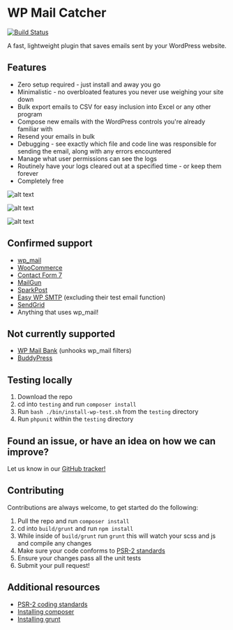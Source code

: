 # WP Mail Catcher

[![Build Status](https://travis-ci.org/JWardee/wp-mail-catcher.svg?branch=master)](https://travis-ci.org/JWardee/wp-mail-catcher)

A fast, lightweight plugin that saves emails sent by your WordPress website.

## Features
* Zero setup required - just install and away you go
* Minimalistic - no overbloated features you never use weighing your site down
* Bulk export emails to CSV for easy inclusion into Excel or any other program
* Compose new emails with the WordPress controls you're already familiar with
* Resend your emails in bulk
* Debugging - see exactly which file and code line was responsible for sending the email, along with any errors encountered
* Manage what user permissions can see the logs
* Routinely have your logs cleared out at a specified time - or keep them forever
* Completely free

![alt text](https://raw.githubusercontent.com/JWardee/wp-mail-catcher/master/build/images/wp-mail-catcher-screenshot-1.png)


![alt text](https://raw.githubusercontent.com/JWardee/wp-mail-catcher/master/build/images/wp-mail-catcher-screenshot-3.png)


![alt text](https://raw.githubusercontent.com/JWardee/wp-mail-catcher/master/build/images/wp-mail-catcher-screenshot-2.png)

## Confirmed support
* [wp_mail](https://developer.wordpress.org/reference/functions/wp_mail/)
* [WooCommerce](https://wordpress.org/plugins/woocommerce/)
* [Contact Form 7](https://wordpress.org/plugins/contact-form-7/)
* [MailGun](https://wordpress.org/plugins/mailgun/)
* [SparkPost](https://wordpress.org/plugins/sparkpost/)
* [Easy WP SMTP](https://wordpress.org/plugins/easy-wp-smtp/) (excluding their test email function)
* [SendGrid](https://en-gb.wordpress.org/plugins/sendgrid-email-delivery-simplified)
* Anything that uses wp_mail!

## Not currently supported
* [WP Mail Bank](https://wordpress.org/plugins/wp-mail-bank/) (unhooks wp_mail filters)
* [BuddyPress](https://en-gb.wordpress.org/plugins/buddypress/)

## Testing locally
1. Download the repo
2. cd into `testing` and run `composer install`
3. Run `bash ./bin/install-wp-test.sh` from the `testing` directory
4. Run `phpunit` within the `testing` directory

## Found an issue, or have an idea on how we can improve?
Let us know in our [GitHub tracker!](https://github.com/JWardee/wp-mail-catcher/issues)

## Contributing
Contributions are always welcome, to get started do the following:
1. Pull the repo and run `composer install`
2. cd into `build/grunt` and run `npm install`
3. While inside of `build/grunt` run `grunt` this will watch your scss and js and compile any changes
4. Make sure your code conforms to [PSR-2 standards](http://www.php-fig.org/psr/psr-2/)
5. Ensure your changes pass all the unit tests
6. Submit your pull request!

## Additional resources
* [PSR-2 coding standards](http://www.php-fig.org/psr/psr-2/)
* [Installing composer](https://getcomposer.org/download/)
* [Installing grunt](https://gruntjs.com/getting-started/)

